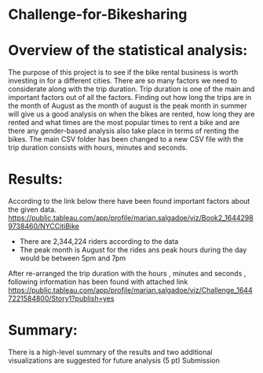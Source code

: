 # Challenge-for-Bikesharing

# Overview of the statistical analysis:
The purpose of this project is to see if the bike rental business is worth investing in for a different cities. There are so many factors we need to considerate along with the trip duration. Trip duration is one of the main and important factors out of all the factors. Finding out how long the trips are in the month of August as the month of august is the peak month in summer will give us a good analysis on when the bikes are rented, how long they are rented and what times are the most popular times to rent a bike and are there any gender-based analysis also take place in terms of renting the bikes. The main CSV folder has been changed to a new CSV file with the trip duration consists with hours, minutes and seconds. 


# Results:
According to the link below there have been found important factors about the given data.
https://public.tableau.com/app/profile/marian.salgadoe/viz/Book2_16442989738460/NYCCitiBike

- There are 2,344,224 riders according to the data
- The peak month is August for the rides ans peak hours during the day would be between 5pm and 7pm

After re-arranged the trip duration with the hours , minutes and seconds , following information has been found with attached link
https://public.tableau.com/app/profile/marian.salgadoe/viz/Challenge_16447221584800/Story1?publish=yes


# Summary:

There is a high-level summary of the results and two additional visualizations are suggested for future analysis (5 pt)
Submission
